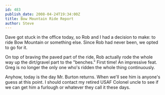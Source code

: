 ```yaml
---
id: 483
publish_date: 2008-04-24T19:34:00Z
title: Bow Mountain Ride Report
author: Steve
---
```

Dave got stuck in the office today, so Rob and I had a decision to make: to ride Bow Mountain or something else. Since Rob had never been, we opted to go for it.

On top of braving the paved part of the ride, Rob actually rode the whole way up the dirt/gravel part to the "benches." First time! An impressive feat. Greg is no longer the only one who's ridden the whole thing continuously.

Anyhow, today is the day Mr. Burton returns. When we'll see him is anyone's guess at this point. I should contact my retired USAF Colonel uncle to see if we can get him a furlough or whatever they call it these days.